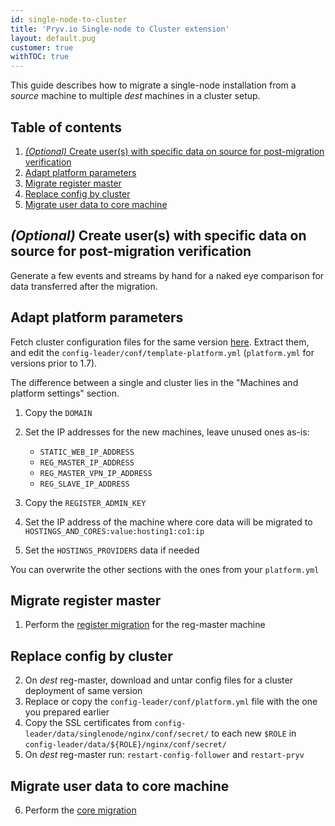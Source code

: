 ```yaml
---
id: single-node-to-cluster
title: 'Pryv.io Single-node to Cluster extension'
layout: default.pug
customer: true
withTOC: true
---
```


This guide describes how to migrate a single-node installation from a *source* machine to multiple *dest* machines in a cluster setup.


## Table of contents <!-- omit in toc -->

1. [*(Optional)* Create user(s) with specific data on source for post-migration verification](#optional-create-users-with-specific-data-on-source-for-post-migration-verification)
2. [Adapt platform parameters](#adapt-platform-parameters)
3. [Migrate register master](#migrate-register-master)
4. [Replace config by cluster](#replace-config-by-cluster)
5. [Migrate user data to core machine](#migrate-user-data-to-core-machine)


## *(Optional)* Create user(s) with specific data on source for post-migration verification

Generate a few events and streams by hand for a naked eye comparison for data transferred after the migration.  


## Adapt platform parameters

Fetch cluster configuration files for the same version [here](https://api.pryv.com/config-template-pryv.io/). Extract them, and edit the `config-leader/conf/template-platform.yml` (`platform.yml` for versions prior to 1.7).

The difference between a single and cluster lies in the "Machines and platform settings" section.

1. Copy the `DOMAIN`
2. Set the IP addresses for the new machines, leave unused ones as-is:

   - `STATIC_WEB_IP_ADDRESS`
   - `REG_MASTER_IP_ADDRESS`
   - `REG_MASTER_VPN_IP_ADDRESS`
   - `REG_SLAVE_IP_ADDRESS`

3. Copy the `REGISTER_ADMIN_KEY`
4. Set the IP address of the machine where core data will be migrated to `HOSTINGS_AND_CORES:value:hosting1:co1:ip`
5. Set the `HOSTINGS_PROVIDERS` data if needed

You can overwrite the other sections with the ones from your `platform.yml`


## Migrate register master

1. Perform the [register migration](/customer-resources/register-migration/) for the reg-master machine


## Replace config by cluster

2. On *dest* reg-master, download and untar config files for a cluster deployment of same version  
3. Replace or copy the `config-leader/conf/platform.yml` file with the one you prepared earlier  
4. Copy the SSL certificates from `config-leader/data/singlenode/nginx/conf/secret/` to each new `$ROLE` in `config-leader/data/${ROLE}/nginx/conf/secret/`
5. On *dest* reg-master run: `restart-config-follower` and `restart-pryv`  


## Migrate user data to core machine

6. Perform the [core migration](/customer-resources/core-migration/)
